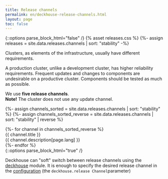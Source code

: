 ```yaml
---
title: Release channels
permalink: en/deckhouse-release-channels.html
layout: page
toc: false
---
```

{::options parse_block_html="false" /}
{% asset releases.css %}
{%- assign releases = site.data.releases.channels | sort: "stability" -%}

<div class="page__container page_releases">

<div class="releases__info">
<p>Clusters, as elements of the infrastructure, usually have different requirements.</p>
<p>A production cluster, unlike a development cluster, has higher reliability requirements. Frequent updates and changes to components are undesirable on a productive cluster. Components should be tested as much as possible.
</p>
We use <b>five release channels</b>.
</div>

<div id="releases__stale__block" class="releases__info releases__stale__warning" >
  <strong>Note!</strong> The cluster does not use any update channel.
</div>

{%- assign channels_sorted = site.data.releases.channels | sort: "stability" %}
{%- assign channels_sorted_reverse = site.data.releases.channels | sort: "stability" | reverse  %}

<div class="releases__menu">
{%- for channel in channels_sorted_reverse %}
    <div class="releases__menu-item releases__menu--channel--{{ channel.name }}">
        <div class="releases__menu-item-header">            
            <div class="releases__menu-item-title releases__menu--channel--{{ channel.name }}">
                {{ channel.title }}
            </div>
        </div>        
        <div class="releases__menu-item-description">
            {{ channel.description[page.lang] }}
        </div>
    </div>
{%- endfor %}
</div>

</div>
{::options parse_block_html="true" /}

Deckhouse can "soft" switch between release channels using the [deckhouse](modules/020-deckhouse/) module. It is enough to specify the desired release channel in the [configuration](modules/020-deckhouse/configuration.html) (the `deckhouse.release Channel`parameter)

